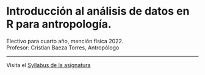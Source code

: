 # Introducción al análisis de datos en R para antropología. 
Electivo para cuarto año, mención física 2022.   
Profesor: Cristian Baeza Torres, Antropólogo 
_____________
Visita el [Syllabus de la asignatura](https://cbaezat.notion.site/cbaezat/An-lisis-de-datos-con-R-para-antropolog-a-02fb06b3b02d40658303f24b0c6134f1)
